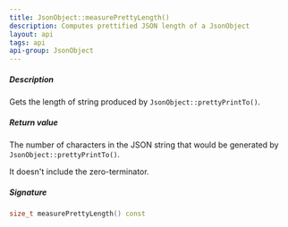 ```yaml
---
title: JsonObject::measurePrettyLength()
description: Computes prettified JSON length of a JsonObject
layout: api
tags: api
api-group: JsonObject
---
```


##### Description

Gets the length of string produced by `JsonObject::prettyPrintTo()`.

##### Return value

The number of characters in the JSON string that would be generated by `JsonObject::prettyPrintTo()`.

It doesn't include the zero-terminator.

##### Signature

```c++
size_t measurePrettyLength() const
```

